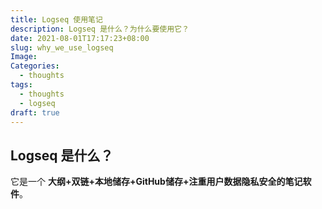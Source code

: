 ```yaml
---
title: Logseq 使用笔记
description: Logseq 是什么？为什么要使用它？
date: 2021-08-01T17:17:23+08:00
slug: why_we_use_logseq
Image: 
Categories:
  - thoughts
tags:
  - thoughts
  - logseq
draft: true
---
```




## Logseq 是什么？

它是一个 **大纲+双链+本地储存+GitHub储存+注重用户数据隐私安全的笔记软件**。

